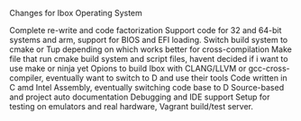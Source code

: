 Changes for Ibox Operating System

Complete re-write and code factorization
Support code for 32 and 64-bit systems and arm, support for BIOS and EFI loading.
Switch build system to cmake or Tup depending on which works better for cross-compilation
Make file that run cmake build system and script files, havent decided if i want to use make or ninja yet
Opions to build Ibox with CLANG/LLVM or gcc-cross-compiler, eventually want to switch to D and use their tools
Code written in C amd Intel Assembly, eventually switching code base to D 
Source-based and project auto documentation
Debugging and IDE support
Setup for testing on emulators and real hardware, Vagrant build/test server.
